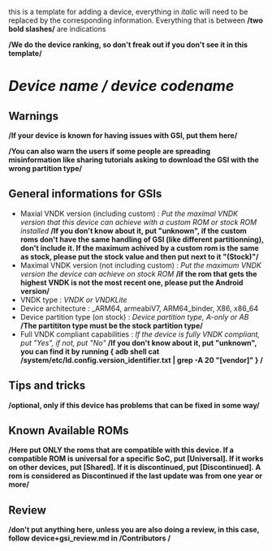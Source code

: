 this is a template for adding a device, everything in _italic_ will need to be replaced by the corresponding information. Everything that is between __/two bold slashes/__ are indications

__/We do the device ranking, so don't freak out if you don't see it in this template/__

# _Device name / device codename_

## Warnings
__/If your device is known for having issues with GSI, put them here/__

__/You can also warn the users if some people are spreading misinformation like sharing tutorials asking to download the GSI with the wrong partition type/__

## General informations for GSIs
- Maxial VNDK version (including custom) : _Put the maximal VNDK version that this device can achieve with a custom ROM or stock ROM installed_ __/If you don't know about it, put "unknown", if the custom roms don't have the same handling of GSI (like different partitionning), don't include it. If the maximum achived by a custom rom is the same as stock, please put the stock value and then put next to it "(Stock)"/__
- Maximal VNDK version (not including custom) : _Put the maximum VNDK version the device can achieve on stock ROM_ __/if the rom that gets the highest VNDK is not the most recent one, please put the Android version/__
- VNDK type : _VNDK or VNDKLite_
- Device architecture : _ARM64, armeabiV7, ARM64_binder, X86, x86_64
- Device partition type (on stock) : _Device partition type, A-only or AB_ __/The partititon type must be the stock partition type/__
- Full VNDK compliant capabilities : _If the device is fully VNDK compliant, put "Yes", if not, put "No"_ __/If you don't know about it, put "unknown", you can find it by running { adb shell cat /system/etc/ld.config.version_identifier.txt
| grep -A 20 "[vendor]" } /__

## Tips and tricks
__/optional, only if this device has problems that can be fixed in some way/__

## Known Available ROMs
__/Here put ONLY the roms that are compatible with this device. If a compatible ROM is universal for a specific SoC, put [Universal]. If it works on other devices, put [Shared]. If it is discontinued, put [Discontinued]. A rom is considered as Discontinued if the last update was from one year or more/__

## Review
__/don't put anything here, unless you are also doing a review, in this case, follow device+gsi_review.md in /Contributors /__
